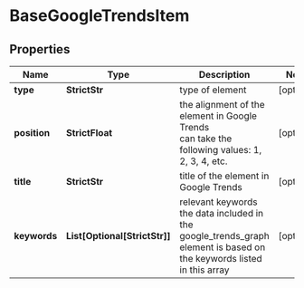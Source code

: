 # BaseGoogleTrendsItem


## Properties

| Name | Type | Description | Notes |
|------------ | ------------- | ------------- | -------------|
**type** | **StrictStr** | type of element |[optional]|
**position** | **StrictFloat** | the alignment of the element in Google Trends<br>can take the following values: 1, 2, 3, 4, etc. |[optional]|
**title** | **StrictStr** | title of the element in Google Trends |[optional]|
**keywords** | **List[Optional[StrictStr]]** | relevant keywords<br>the data included in the google_trends_graph element is based on the keywords listed in this array |[optional]|